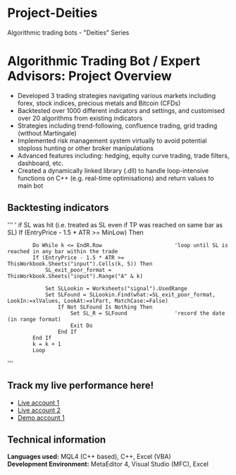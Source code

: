 # Project-Deities
Algorithmic trading bots - "Deities" Series

# Algorithmic Trading Bot / Expert Advisors: Project Overview
* Developed 3 trading strategies navigating various markets including forex, stock indices, precious metals and Bitcoin (CFDs)
* Backtested over 1000 different indicators and settings, and customised over 20 algorithms from existing indicators
* Strategies including trend-following, confluence trading, grid trading (without Martingale)
* Implemented risk management system virtually to avoid potential stoploss hunting or other broker manipulations
* Advanced features including: hedging, equity curve trading, trade filters, dashboard, etc.
* Created a dynamically linked library (.dll) to handle loop-intensive functions on C++ (e.g. real-time optimisations) and return values to main bot

## Backtesting indicators
'''
            ' if SL was hit (i.e. treated as SL even if TP was reached on same bar as SL)
            If (EntryPrice - 1.5 * ATR >= MinLow) Then
            
            Do While k <= EndR.Row                       'loop until SL is reached in any bar within the trade
            If (EntryPrice - 1.5 * ATR >= ThisWorkbook.Sheets("input").Cells(k, 5)) Then
                SL_exit_poor_format = ThisWorkbook.Sheets("input").Range("A" & k)
                
                Set SLLookin = Worksheets("signal").UsedRange
                Set SLFound = SLLookin.Find(what:=SL_exit_poor_format, LookIn:=xlValues, LookAt:=xlPart, MatchCase:=False)
                    If Not SLFound Is Nothing Then
                        Set SL_R = SLFound               'record the date (in range format)
                        Exit Do
                    End If
            End If
            k = k + 1
            Loop
'''

## Track my live performance here!
* [Live account 1](https://www.mql5.com/en/signals/1530022?utm_source=www.twitter.com&utm_campaign=en.signals.sharing.desktop&date=1653775200)
* [Live account 2](https://www.mql5.com/en/signals/1350008?utm_source=www.twitter.com&utm_campaign=en.signals.sharing.desktop&date=1653775200)
* [Demo account 1](https://www.mql5.com/en/signals/1546848?utm_source=www.twitter.com&utm_campaign=en.signals.sharing.desktop&date=1653775200)

## Technical information
**Languages used:** MQL4 (C++ based), C++, Excel (VBA)  
**Development Environment:** MetaEditor 4, Visual Studio (MFC), Excel
